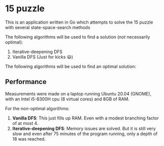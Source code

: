 # 15 puzzle

This is an application written in Go which attempts to solve the 15 puzzle with several state-space-search methods

The following algorithms will be used to find a solution (*not* necessarily optimal):

1. Iterative-deepening DFS
2. Vanilla DFS (Just for kicks :smiley:)

The following algorithms will be used to find an optimal solution:

## Performance

Measurements were made on a laptop running Ubuntu 20.04 (GNOME), with an Intel i5-8300H cpu (8 virtual cores) and 8GB of RAM.

For the non-optimal algorithms:

1. **Vanilla DFS**:  This just fills up RAM. Even with a modest branching factor of at most 4.
2. **Iterative-deepening DFS**: Memory issues are solved. But it is still very slow and even after 75 minutes of the program running, only a depth of 18 was reached.
